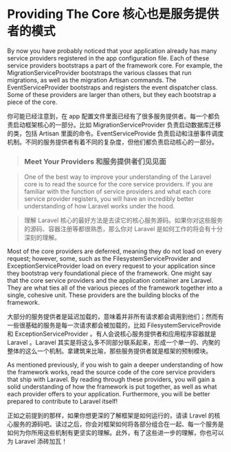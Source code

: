 
# Providing The Core 核心也是服务提供者的模式

By now you have probably noticed that your application already has many service providers registered in the app configuration file. Each of these service providers bootstraps a part of the framework core. For example, the MigrationServiceProvider bootstraps the various classes that run migrations, as well as the migration Artisan commands. The EventServiceProvider bootstraps and registers the event dispatcher class. Some of these providers are larger than others, but they each bootstrap a piece of the core.

你可能已经注意到，在 app 配置文件里面已经有了很多服务提供者。每一个都负责启动框架核心的一部分。比如 MigrationServiceProvider 负责启动数据库迁移的类，包括 Artisan 里面的命令。EventServiceProvide 负责启动和注册事件调度机制。不同的服务提供者有着不同的复杂度，但他们都负责启动核心的一部分。

> ### Meet Your Providers 和服务提供者们见见面

> One of the best way to improve your understanding of the Laravel core is to read the source for the core service providers. If you are familiar with the function of service providers and what each core service provider registers, you will have an incredibly better understanding of how Laravel works under the hood.

> 理解 Laravel 核心的最好方法是去读它的核心服务源码。如果你对这些服务的源码、容器注册等都很熟悉，那么你对 Laravel 是如何工作的将会有十分深刻的理解。

Most of the core providers are deferred, meaning they do not load on every request; however, some, such as the FilesystemServiceProvider and ExceptionServiceProvider load on every request to your application since they bootstrap very foundational piece of the framework. One might say that the core service providers and the application container are Laravel. They are what ties all of the various pieces of the framework together into a single, cohesive unit. These providers are the building blocks of the framework.

大部分的服务提供者是延迟加载的，意味着并非所有请求都会调用到他们；然而有一些很基础的服务是每一次请求都会被加载的，比如 FilesystemServiceProvide 和 ExceptionServiceProvider 。有人会说核心服务提供者和应用程序容器就是 Laravel 。Laravel 其实是将这么多不同部分联系起来，形成一个单一的、内聚的整体的这么一个机制。拿建筑来比喻，那些服务提供者就是框架的预制模块。

As mentioned previously, if you wish to gain a deeper understanding of how the framework works, read the source code of the core service providers that ship with Laravel. By reading through these providers, you will gain a solid understanding of how the framework is put together, as well as what each provider offers to your application. Furthermore, you will be better prepared to contribute to Laravel itself!

正如之前提到的那样，如果你想更深的了解框架是如何运行的，请读 Lravel 的核心服务的源码吧。读过之后，你会对框架如何将各部分组合在一起、每一个服务是如何为你所用这些机制有更坚实的理解。此外，有了这些进一步的理解，你也可以为 Laravel 添砖加瓦！
